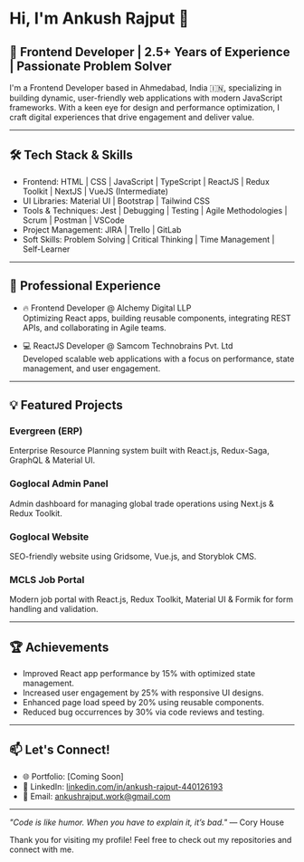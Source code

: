 # Hi, I'm Ankush Rajput 👋

## 🚀 Frontend Developer | 2.5+ Years of Experience | Passionate Problem Solver

I'm a Frontend Developer based in Ahmedabad, India 🇮🇳, specializing in building dynamic, user-friendly web applications with modern JavaScript frameworks. With a keen eye for design and performance optimization, I craft digital experiences that drive engagement and deliver value.

---

## 🛠️ Tech Stack & Skills
- Frontend: HTML | CSS | JavaScript | TypeScript | ReactJS | Redux Toolkit | NextJS | VueJS (Intermediate)
- UI Libraries: Material UI | Bootstrap | Tailwind CSS
- Tools & Techniques: Jest | Debugging | Testing | Agile Methodologies | Scrum | Postman | VSCode
- Project Management: JIRA | Trello | GitLab
- Soft Skills: Problem Solving | Critical Thinking | Time Management | Self-Learner

---

## 💼 Professional Experience
- 🔥 Frontend Developer @ Alchemy Digital LLP  
  Optimizing React apps, building reusable components, integrating REST APIs, and collaborating in Agile teams.

- 💻 ReactJS Developer @ Samcom Technobrains Pvt. Ltd  
  Developed scalable web applications with a focus on performance, state management, and user engagement.

---

## 💡 Featured Projects
### Evergreen (ERP)
Enterprise Resource Planning system built with React.js, Redux-Saga, GraphQL & Material UI.

### Goglocal Admin Panel
Admin dashboard for managing global trade operations using Next.js & Redux Toolkit.

### Goglocal Website
SEO-friendly website using Gridsome, Vue.js, and Storyblok CMS.

### MCLS Job Portal
Modern job portal with React.js, Redux Toolkit, Material UI & Formik for form handling and validation.

---

## 🏆 Achievements
- Improved React app performance by 15% with optimized state management.
- Increased user engagement by 25% with responsive UI designs.
- Enhanced page load speed by 20% using reusable components.
- Reduced bug occurrences by 30% via code reviews and testing.

---

## 📫 Let's Connect!
- 🌐 Portfolio: [Coming Soon]
- 💼 LinkedIn: [linkedin.com/in/ankush-rajput-440126193](https://www.linkedin.com/in/ankush-rajput-440126193)
- 📧 Email: ankushrajput.work@gmail.com

---

_"Code is like humor. When you have to explain it, it’s bad."_ — Cory House

Thank you for visiting my profile! Feel free to check out my repositories and connect with me.
